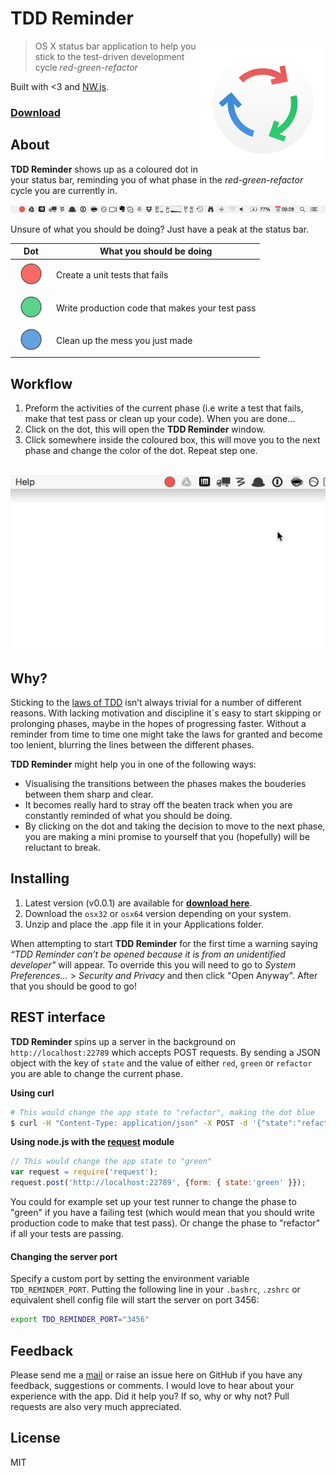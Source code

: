# TDD Reminder

<img src="assets/icons/icon_256x256.png" alt="TDD Reminder icon" height="200" align="right" />

> OS X status bar application to help you stick to the test-driven development cycle *red-green-refactor*

Built with <3 and [NW.js](http://nwjs.io/).

### [Download](https://github.com/simon-johansson/TDD-Reminder/releases/tag/v0.0.1)

## About
**TDD Reminder** shows up as a coloured dot in your status bar, reminding you of what phase in the *red-green-refactor* cycle you are currently in.

![Tray icon](promo/tray.png)

Unsure of what you should be doing? Just have a peak at the status bar.

Dot                       | What you should be doing
------------------------- | ---------------------------------------------
![](promo/red_dot.png)    | Create a unit tests that fails
![](promo/green_dot.png)  | Write production code that makes your test pass
![](promo/blue_dot.png)   | Clean up the mess you just made

## Workflow
1. Preform the activities of the current phase (i.e write a test that fails, make that test pass or clean up your code). When you are done…
2. Click on the dot, this will open the **TDD Reminder** window.
3. Click somewhere inside the coloured box, this will move you to the next phase and change the color of the dot. Repeat step one.

<p align="center">
<br>
  <img src="promo/demo.gif" alt="Demo of phase transitions" />
</p>

## Why?
Sticking to the [laws of TDD](http://blog.cleancoder.com/uncle-bob/2014/12/17/TheCyclesOfTDD.html) isn’t always trivial for a number of different reasons. With lacking motivation and discipline it´s easy to start skipping or prolonging phases, maybe in the hopes of progressing faster. Without a reminder from time to time one might take the laws for granted and become too lenient, blurring the lines between the different phases.

**TDD Reminder** might help you in one of the following ways:

* Visualising the transitions between the phases makes the bouderies between them sharp and clear.
* It becomes really hard to stray off the beaten track when you are constantly reminded of what you should be doing.
* By clicking on the dot and taking the decision to move to the next phase, you are making a mini promise to yourself that you (hopefully) will be reluctant to break.

## Installing
1. Latest version (v0.0.1) are available for **[download here](https://github.com/simon-johansson/TDD-Reminder/releases/tag/v0.0.1)**.
2. Download the ``osx32`` or ``osx64`` version depending on your system.
3. Unzip and place the .app file it in your Applications folder.

When attempting to start **TDD Reminder** for the first time a warning saying *“TDD Reminder can’t be opened because it is from an unidentified developer"* will appear. To override this you will need to go to *System Preferences...* > *Security and Privacy* and then click "Open Anyway". After that you should be good to go!

## REST interface
**TDD Reminder** spins up a server in the background on ``http://localhost:22789`` which accepts POST requests. By sending a JSON object with the key of ``state`` and the value of either ``red``, ``green`` or ``refactor`` you are able to change the current phase.

**Using curl**
```bash
# This would change the app state to "refactor", making the dot blue
$ curl -H "Content-Type: application/json" -X POST -d '{"state":"refactor"}' http://localhost:22789/
```

**Using node.js with the [request](https://github.com/request/request) module**
```javascript
// This would change the app state to "green"
var request = require('request');
request.post('http://localhost:22789', {form: { state:'green' }});
```

You could for example set up your test runner to change the phase to "green" if you have a failing test (which would mean that you should write production code to make that test pass). Or change the phase to "refactor" if all your tests are passing.

#### Changing the server port
Specify a custom port by setting the environment variable ``TDD_REMINDER_PORT``. Putting the following line in your `.bashrc`, `.zshrc` or equivalent shell config file will start the server on port 3456:

```bash
export TDD_REMINDER_PORT="3456"
```

## Feedback
Please send me a [mail](mailto:mail@simon-johansson.com) or raise an issue here on GitHub if you have any feedback, suggestions or comments. I would love to hear about your experience with the app. Did it help you? If so, why or why not? Pull requests are also very much appreciated.

## License

MIT

